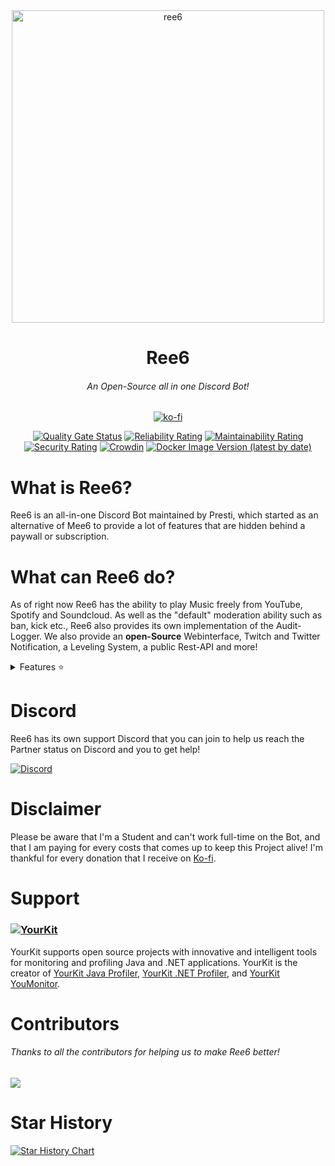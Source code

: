 <div align="center">
<img src="https://ree6.de/img/ree6.png" style="height: 500px;align: center;" alt="ree6"/>

# Ree6
###### An Open-Source all in one Discord Bot! 
  
[![ko-fi](https://ko-fi.com/img/githubbutton_sm.svg)](https://ko-fi.com/T6T4AC652)
  
  [![Quality Gate Status](https://sonarcloud.io/api/project_badges/measure?project=DxsSucuk_Ree6&metric=alert_status)](https://sonarcloud.io/summary/new_code?id=DxsSucuk_Ree6) [![Reliability Rating](https://sonarcloud.io/api/project_badges/measure?project=DxsSucuk_Ree6&metric=reliability_rating)](https://sonarcloud.io/summary/new_code?id=DxsSucuk_Ree6) [![Maintainability Rating](https://sonarcloud.io/api/project_badges/measure?project=DxsSucuk_Ree6&metric=sqale_rating)](https://sonarcloud.io/summary/new_code?id=DxsSucuk_Ree6) [![Security Rating](https://sonarcloud.io/api/project_badges/measure?project=DxsSucuk_Ree6&metric=security_rating)](https://sonarcloud.io/summary/new_code?id=DxsSucuk_Ree6) [![Crowdin](https://badges.crowdin.net/ree6/localized.svg)](https://crowdin.com/project/ree6) [![Docker Image Version (latest by date)](https://img.shields.io/docker/v/prestischmesti/ree6-bot)](https://hub.docker.com/repository/docker/prestischmesti/ree6-bot/tags)
</div>

# What is Ree6?
Ree6 is an all-in-one Discord Bot maintained by Presti, which started as an alternative of Mee6 to provide a lot of features that are hidden behind a paywall or subscription.

# What can Ree6 do?
As of right now Ree6 has the ability to play Music freely from YouTube, Spotify and Soundcloud.
As well as the "default" moderation ability such as ban, kick etc., Ree6 also provides its own implementation of the Audit-Logger.
We also provide an **open-Source** Webinterface, Twitch and Twitter Notification, a Leveling System, a public Rest-API and more!
<details close>
<summary>Features ⭐</summary>
<ul>
   <li>Import Levels from Amari and Mee6</li>
   <li>Voice recordings (up to 5 minutes)</li>
   <li>Music Player (YT, Spotify, Vimeo, Bandcamp, Twitch, Soundcloud)</li>
   <li>Music Panel (To manage music)</li>
   <li>Games (Blackjack, MusicQuiz)</li>
   <li>Multilanguage Support</li>
   <li>Advanced Audit-Logging</li>
   <li>Stream-Tools</li>
   <li>Notifiers (YT, Twitch, Twitter, Instagram)</li>
   <li>Temporal Voicechannels</li>
   <li>Schedules Messages</li>
   <li>Birthday Reminder</li>
   <li>Simple Ticket</li>
   <li>Reaction Roles</li>
   <li>Fun Commands (Kiss, Slap, Waifu, Ping)</li>
   <li>Warn System</li>
   <li>Data Opt-out feature</li>
   <li>Server Stats command</li>
   <li>Level System</li>
   <li>Autoroles</li>
   <li>Level autoroles</li>
   <li>Embed Sender</li>
   <li>Simple Suggestion</li>
   <li>Statistics channels</li>
   <li>Custom Welcome Message (with images)</li>
   <li>NSFW Commands</li>
</ul>
</details>

# Discord
Ree6 has its own support Discord that you can join to help us reach the Partner status on Discord and you to get help!

[![Discord](https://img.shields.io/discord/805149057004732457?logo=discord&style=for-the-badge)](https://support.ree6.de)

# Disclaimer
Please be aware that I'm a Student and can't work full-time on the Bot, and that I am paying for every costs that comes up to keep this Project alive! I'm thankful for every donation that I receive on [Ko-fi](https://ko-fi.com/presti).

# Support

### [![YourKit](https://www.yourkit.com/images/yklogo.png)](https://www.yourkit.com)
YourKit supports open source projects with innovative and intelligent tools
for monitoring and profiling Java and .NET applications.
YourKit is the creator of <a href="https://www.yourkit.com/java/profiler/">YourKit Java Profiler</a>,
<a href="https://www.yourkit.com/.net/profiler/">YourKit .NET Profiler</a>,
and <a href="https://www.yourkit.com/youmonitor/">YourKit YouMonitor</a>.

# Contributors
###### Thanks to all the contributors for helping us to make Ree6 better!
<a href="https://github.com/Ree6-Applications/Ree6/graphs/contributors">
	<img src="https://contrib.rocks/image?repo=Ree6-Applications/Ree6" />
</a>

# Star History

[![Star History Chart](https://api.star-history.com/svg?repos=Ree6-Applications/Ree6&type=Date)](https://star-history.com/#Ree6-Applications/Ree6&Date)
